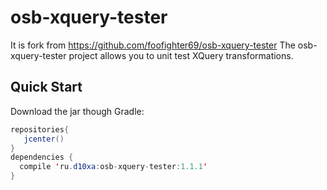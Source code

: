 # osb-xquery-tester #

It is fork from https://github.com/foofighter69/osb-xquery-tester
The osb-xquery-tester project allows you to unit test XQuery transformations.

## Quick Start ##

Download the jar though Gradle:

```java
repositories{
   jcenter()
}
dependencies {
  compile 'ru.d10xa:osb-xquery-tester:1.1.1'
}
```
